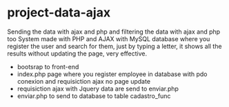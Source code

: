 # project-data-ajax
 Sending the data with ajax and php and filtering the data with ajax and php too 
System made with PHP and AJAX with MySQL database where you register the user and search for them, just by typing a letter, it shows all the results without updating the page, very effective.

- bootsrap to front-end
- index.php page where you register employee in database with pdo conexion and requisiction ajax no page update
- requisiction ajax with Jquery data are send to enviar.php
-  enviar.php to send to database to table cadastro_func
